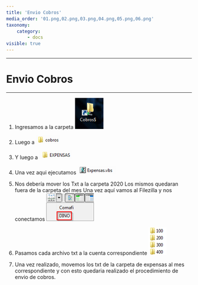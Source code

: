 ```yaml
---
title: 'Envio Cobros'
media_order: '01.png,02.png,03.png,04.png,05.png,06.png'
taxonomy:
    category:
        - docs
visible: true
---
```


------------------
# Envio Cobros

-----------------

1. Ingresamos a la carpeta 
![](01.png)

2. Luego a 
![](02.png)

3. Y luego a 
![](03.png)

4. Una vez aqui ejecutamos
![](04.png)

5. Nos debería mover los Txt a la carpeta 2020
Los mismos quedaran fuera de la carpeta del mes 
Una vez aquí vamos al Filezilla y nos conectamos
![](05.png)

6. Pasamos cada archivo txt a la cuenta correspondiente
![](06.png)

7. Una vez realizado, movemos los txt de la carpeta de expensas al mes correspondiente y con esto quedaria realizado el procedimiento de envio de cobros.